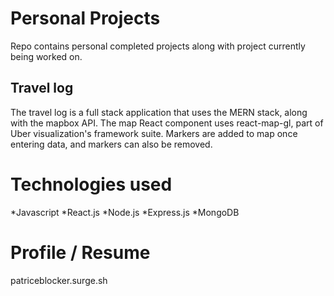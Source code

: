 # Personal Projects

Repo contains personal completed projects along with project currently being worked on.

## Travel log
The travel log is a full stack application that uses the MERN stack, along with the mapbox API. The map React component uses react-map-gl, part of Uber visualization's framework suite. Markers are added to map once entering data, and markers can also be removed. 

# Technologies used

*Javascript 
*React.js
*Node.js 
*Express.js 
*MongoDB

# Profile / Resume
patriceblocker.surge.sh
